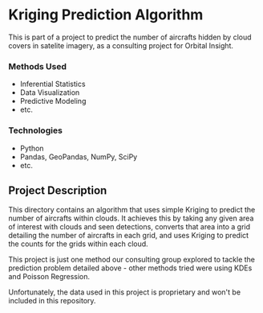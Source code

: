 # Kriging Prediction Algorithm
This is part of a project to predict the number of aircrafts hidden by cloud covers in satelite imagery, as a consulting project for Orbital Insight.

### Methods Used
* Inferential Statistics
* Data Visualization
* Predictive Modeling
* etc.

### Technologies
* Python
* Pandas, GeoPandas, NumPy, SciPy
* etc. 

## Project Description
This directory contains an algorithm that uses simple Kriging to predict the number of aircrafts within clouds. It achieves this by taking any given
area of interest with clouds and seen detections, converts that area into a grid detailing the number of aircrafts in each grid, and uses Kriging 
to predict the counts for the grids within each cloud.

This project is just one method our consulting group explored to tackle the prediction problem detailed above - other methods tried were using KDEs and Poisson Regression.

Unfortunately, the data used in this project is proprietary and won't be included in this repository.
